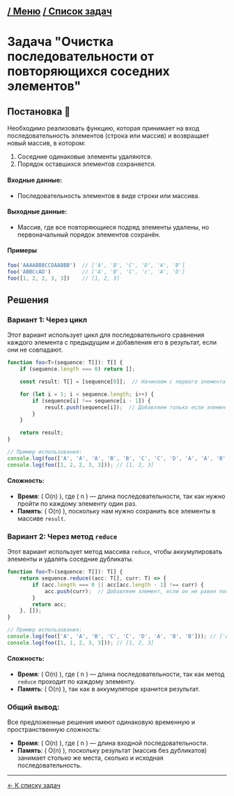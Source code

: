 


[/ Меню](https://github.com/samatakaya1/Interview-material/blob/main/README.md)   [/ Список задач](https://github.com/samatakaya1/Interview-material/blob/main/problems/problems.md)
---
# Задача "Очистка последовательности от повторяющихся соседних элементов"


## Постановка 📖

Необходимо реализовать функцию, которая принимает на вход последовательность элементов (строка или массив) и возвращает новый массив, в котором:

1. Соседние одинаковые элементы удаляются.
2. Порядок оставшихся элементов сохраняется.

#### Входные данные:
- Последовательность элементов в виде строки или массива.

#### Выходные данные:
- Массив, где все повторяющиеся подряд элементы удалены, но первоначальный порядок элементов сохранён.

#### Примеры

```typescript
foo('AAAABBBCCDAABBB')  // ['A', 'B', 'C', 'D', 'A', 'B']
foo('ABBCcAD')          // ['A', 'B', 'C', 'c', 'A', 'D']
foo([1, 2, 2, 3, 3])    // [1, 2, 3]
```

## Решения

### Вариант 1: Через цикл

Этот вариант использует цикл для последовательного сравнения каждого элемента с предыдущим и добавления его в результат, если они не совпадают.

```typescript
function foo<T>(sequence: T[]): T[] {
    if (sequence.length === 0) return [];

    const result: T[] = [sequence[0]];  // Начинаем с первого элемента

    for (let i = 1; i < sequence.length; i++) {
        if (sequence[i] !== sequence[i - 1]) {
            result.push(sequence[i]);  // Добавляем только если элемент отличается от предыдущего
        }
    }

    return result;
}

// Пример использования:
console.log(foo(['A', 'A', 'A', 'B', 'B', 'C', 'C', 'D', 'A', 'A', 'B', 'B', 'B'])); // ['A', 'B', 'C', 'D', 'A', 'B']
console.log(foo([1, 2, 2, 3, 3])); // [1, 2, 3]
```

#### Сложность:
- **Время**: \( O(n) \), где \( n \) — длина последовательности, так как нужно пройти по каждому элементу один раз.
- **Память**: \( O(n) \), поскольку нам нужно сохранить все элементы в массиве `result`.


### Вариант 2: Через метод `reduce`

Этот вариант использует метод массива `reduce`, чтобы аккумулировать элементы и удалять соседние дубликаты.

```typescript
function foo<T>(sequence: T[]): T[] {
    return sequence.reduce((acc: T[], curr: T) => {
        if (acc.length === 0 || acc[acc.length - 1] !== curr) {
            acc.push(curr);  // Добавляем элемент, если он не равен последнему в аккумуляторе
        }
        return acc;
    }, []);
}

// Пример использования:
console.log(foo(['A', 'A', 'B', 'C', 'C', 'D', 'A', 'B', 'B'])); // ['A', 'B', 'C', 'D', 'A', 'B']
console.log(foo([1, 1, 2, 3, 3])); // [1, 2, 3]
```

#### Сложность:
- **Время**: \( O(n) \), где \( n \) — длина последовательности, так как метод `reduce` проходит по каждому элементу.
- **Память**: \( O(n) \), так как в аккумуляторе хранится результат.

### Общий вывод:

Все предложенные решения имеют одинаковую временную и пространственную сложность:
- **Время**: \( O(n) \), где \( n \) — длина входной последовательности.
- **Память**: \( O(n) \), поскольку результат (массив без дубликатов) занимает столько же места, сколько и исходная последовательность.

---
[<- К списку задач](https://github.com/samatakaya1/Interview-material/blob/main/problems/problems.md)
